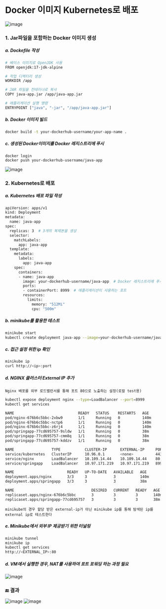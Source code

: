 # Docker 이미지 Kubernetes로 배포
![image](https://github.com/user-attachments/assets/85e9eb3d-f4de-4d6c-a3bf-aeb8cacfe860)

### 1. Jar파일을 포함하는 Docker 이미지 생성
##### a. Dockefile 작성
``` bash
# 베이스 이미지로 OpenJDK 사용
FROM openjdk:17-jdk-alpine

# 작업 디렉터리 생성
WORKDIR /app

# JAR 파일을 컨테이너로 복사
COPY java-app.jar /app/java-app.jar

# 애플리케이션 실행 명령
ENTRYPOINT ["java", "-jar", "/app/java-app.jar"]
```
##### b. Docker 이미지 빌드
```bash
docker build -t your-dockerhub-username/your-app-name .
```
##### c. 생성된 Docker이미지를 Docker 레지스트리에 푸시
```
docker login
docker push your-dockerhub-username/java-app
```
![image](https://github.com/user-attachments/assets/8bbcf53b-88bd-498e-bdde-84553d8c8ffe)


### 2. Kubernetes로 배포

##### a. Kubernetes 배포 파일 작성
```bash
apiVersion: apps/v1
kind: Deployment
metadata:
  name: java-app
spec:
  replicas: 3  # 3개의 복제본을 생성
  selector:
    matchLabels:
      app: java-app
  template:
    metadata:
      labels:
        app: java-app
    spec:
      containers:
      - name: java-app
        image: your-dockerhub-username/java-app  # Docker 레지스트리에 푸시된 이미지
        ports:
        - containerPort: 8999  # 애플리케이션이 사용하는 포트
        resources:
          limits:
            memory: "512Mi"
            cpu: "500m"
```
##### b. minikube를 활용한 테스트
```bash
minikube start
kubectl create deployment java-app --image=your-dockerhub-username/java-app --replicas=3
```
##### c. 접근 설정 위한 ip 확인
```bash
minikube ip
curl http://<ip>:port
```
##### d. NGINX 클러스터 External IP 추가
`Nginx 배포를 외부 로드밸런서를 통해 포트 80으로 노출하는 설정(로컬 test용)`
```bash
kubectl expose deployment nginx --type=LoadBalancer --port=8999
kubectl get services
```
```bash
NAME                             READY   STATUS    RESTARTS   AGE
pod/nginx-676b6c5bbc-2xbw9       1/1     Running   0          140m
pod/nginx-676b6c5bbc-nctp6       1/1     Running   0          140m
pod/nginx-676b6c5bbc-z6rj4       1/1     Running   0          140m
pod/springapp-77cd695757-9sldw   1/1     Running   0          38m
pod/springapp-77cd695757-cmm8q   1/1     Running   0          38m
pod/springapp-77cd695757-kddzv   1/1     Running   0          38m

NAME                 TYPE           CLUSTER-IP      EXTERNAL-IP     PORT(S)          AGE
service/kubernetes   ClusterIP      10.96.0.1       <none>          443/TCP          149m
service/nginx        LoadBalancer   10.109.14.44    10.109.14.44    80:31802/TCP     115m
service/springapp    LoadBalancer   10.97.171.219   10.97.171.219   8999:32486/TCP   29m

NAME                        READY   UP-TO-DATE   AVAILABLE   AGE
deployment.apps/nginx       3/3     3            3           140m
deployment.apps/springapp   3/3     3            3           38m

NAME                                   DESIRED   CURRENT   READY   AGE
replicaset.apps/nginx-676b6c5bbc       3         3         3       140m
replicaset.apps/springapp-77cd695757   3         3         3       38m
```
`minikube의 경우 할당 받은 external-ip가 아닌 minikube ip를 통해 탐색된 ip를 external ip로 테스트한다`
##### e. Minikube에서 외부 IP 제공받기 위한 터널링
```bash
minikube tunnel  
minikube ip
kubectl get services
http://<EXTERNAL_IP>:80
```
##### d. VM에서 실행한 경우, NAT를 사용하여 포트 포워딩 하는 과정 필요
![image](https://github.com/user-attachments/assets/3f1ff956-4fdc-45a7-9b22-b253d698843d)

### 🔚 결과
![image](https://github.com/user-attachments/assets/b7ec6777-055c-4024-95db-28f6a1c3cb97)
![image](https://github.com/user-attachments/assets/6202b051-4c7c-4f40-8cf9-81c250824513)
